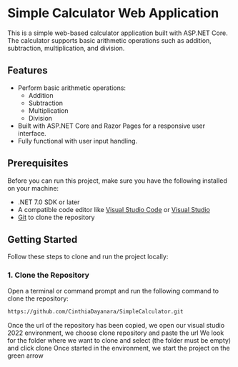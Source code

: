 # Simple Calculator Web Application

This is a simple web-based calculator application built with ASP.NET Core. The calculator supports basic arithmetic operations such as addition, subtraction, multiplication, and division.

## Features

- Perform basic arithmetic operations:
  - Addition
  - Subtraction
  - Multiplication
  - Division
- Built with ASP.NET Core and Razor Pages for a responsive user interface.
- Fully functional with user input handling.

## Prerequisites

Before you can run this project, make sure you have the following installed on your machine:

- .NET 7.0 SDK or later
- A compatible code editor like [Visual Studio Code](https://code.visualstudio.com/) or [Visual Studio](https://visualstudio.microsoft.com/)
- [Git](https://git-scm.com/) to clone the repository

## Getting Started

Follow these steps to clone and run the project locally:

### 1. Clone the Repository

Open a terminal or command prompt and run the following command to clone the repository:

```bash
https://github.com/CinthiaDayanara/SimpleCalculator.git
```
Once the url of the repository has been copied, we open our visual studio 2022 environment,
we choose clone repository and paste the url
We look for the folder where we want to clone and select (the folder must be empty)
and click clone
Once started in the environment, 
we start the project on the green arrow
